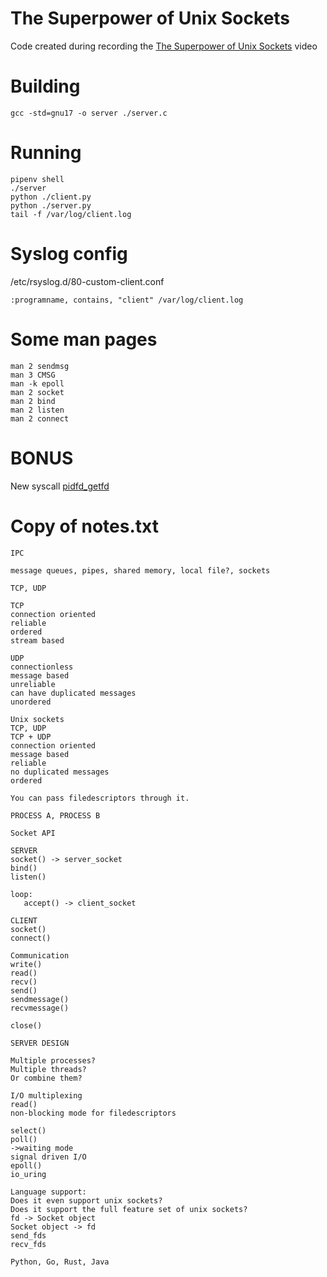 # The Superpower of Unix Sockets
Code created during recording the [The Superpower of Unix Sockets](https://youtu.be/xK75CXZiJGE) video

# Building
```
gcc -std=gnu17 -o server ./server.c
```

# Running
```
pipenv shell
./server
python ./client.py
python ./server.py
tail -f /var/log/client.log
```

# Syslog config
/etc/rsyslog.d/80-custom-client.conf
```
:programname, contains, "client" /var/log/client.log
```

# Some man pages
```
man 2 sendmsg
man 3 CMSG
man -k epoll
man 2 socket
man 2 bind
man 2 listen
man 2 connect
```

# BONUS
New syscall [pidfd_getfd](https://man7.org/linux/man-pages/man2/pidfd_getfd.2.html)

# Copy of notes.txt

```
IPC

message queues, pipes, shared memory, local file?, sockets

TCP, UDP

TCP
connection oriented
reliable
ordered
stream based

UDP
connectionless
message based
unreliable
can have duplicated messages
unordered

Unix sockets
TCP, UDP
TCP + UDP
connection oriented
message based
reliable
no duplicated messages
ordered

You can pass filedescriptors through it.

PROCESS A, PROCESS B

Socket API

SERVER
socket() -> server_socket
bind()
listen()

loop:
   accept() -> client_socket

CLIENT
socket()
connect()

Communication
write()
read()
recv()
send()
sendmessage()
recvmessage()

close()

SERVER DESIGN

Multiple processes?
Multiple threads?
Or combine them?

I/O multiplexing
read()
non-blocking mode for filedescriptors

select()
poll()
->waiting mode
signal driven I/O
epoll()
io_uring

Language support:
Does it even support unix sockets?
Does it support the full feature set of unix sockets?
fd -> Socket object
Socket object -> fd
send_fds
recv_fds

Python, Go, Rust, Java
```
